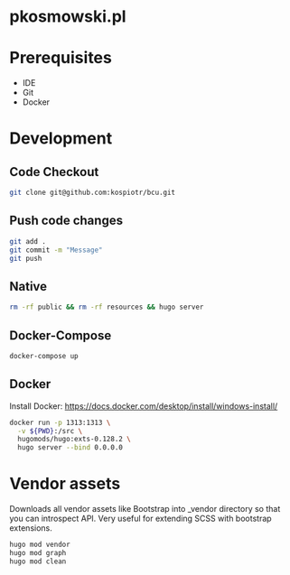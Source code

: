 # pkosmowski.pl

# Prerequisites
- IDE
- Git
- Docker

# Development

## Code Checkout

```bash
git clone git@github.com:kospiotr/bcu.git
```

## Push code changes

```bash
git add .
git commit -m "Message"
git push
```

## Native

```bash
rm -rf public && rm -rf resources && hugo server
```

## Docker-Compose
```bash
docker-compose up
```

## Docker

Install Docker: https://docs.docker.com/desktop/install/windows-install/

```bash
docker run -p 1313:1313 \
  -v ${PWD}:/src \
  hugomods/hugo:exts-0.128.2 \
  hugo server --bind 0.0.0.0
```

# Vendor assets

Downloads all vendor assets like Bootstrap into _vendor directory so that you can introspect API. Very useful for extending SCSS with bootstrap extensions.
```bash
hugo mod vendor
hugo mod graph
hugo mod clean
```